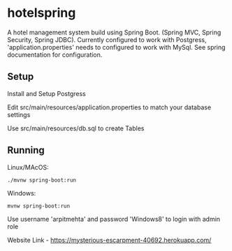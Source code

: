 # hotelspring

A hotel management system build using Spring Boot. (Spring MVC, Spring Security, Spring JDBC).
Currently configured to work with Postgress, 'application.properties' needs to configured to work with MySql. See spring documentation for configuration.  

## Setup
Install and Setup Postgress

Edit src/main/resources/application.properties to match your database settings  

Use src/main/resources/db.sql to create Tables



## Running
Linux/MAcOS:
```
./mvnw spring-boot:run
```

Windows:
```
mvnw spring-boot:run
```



Use username 'arpitmehta' and password 'Windows8' to login with admin role

Website Link - https://mysterious-escarpment-40692.herokuapp.com/
